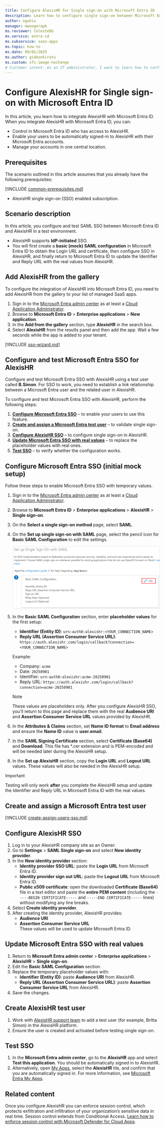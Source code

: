 ```yaml
---
title: Configure AlexisHR for Single sign-on with Microsoft Entra ID
description: Learn how to configure single sign-on between Microsoft Entra ID and AlexisHR.
author: nguhiu
manager: mwongerapk
ms.reviewer: CelesteDG
ms.service: entra-id
ms.subservice: saas-apps
ms.topic: how-to
ms.date: 09/01/2025
ms.author: gideonkiratu
ms.custom: sfi-image-nochange
# Customer intent: As an IT administrator, I want to learn how to configure single sign-on between Microsoft Entra ID and AlexisHR so that I can control who has access to AlexisHR, enable automatic sign-in with Microsoft Entra accounts, and manage my accounts in one central location.
---
```


# Configure AlexisHR for Single sign-on with Microsoft Entra ID

In this article, you learn how to integrate AlexisHR with Microsoft Entra ID. When you integrate AlexisHR with Microsoft Entra ID, you can:

* Control in Microsoft Entra ID who has access to AlexisHR.
* Enable your users to be automatically signed-in to AlexisHR with their Microsoft Entra accounts.
* Manage your accounts in one central location.

## Prerequisites

The scenario outlined in this article assumes that you already have the following prerequisites:

[!INCLUDE [common-prerequisites.md](~/identity/saas-apps/includes/common-prerequisites.md)]
* AlexisHR single sign-on (SSO) enabled subscription.

## Scenario description

In this article, you configure and test SAML SSO between Microsoft Entra ID and AlexisHR in a test environment.

* AlexisHR supports **IdP-initiated** SSO.
* You will first create a **basic (mock) SAML configuration** in Microsoft Entra ID to obtain the Login URL and certificate, then configure SSO in AlexisHR, and finally return to Microsoft Entra ID to update the Identifier and Reply URL with the real values from AlexisHR.

## Add AlexisHR from the gallery

To configure the integration of AlexisHR into Microsoft Entra ID, you need to add AlexisHR from the gallery to your list of managed SaaS apps.

1. Sign in to the [Microsoft Entra admin center](https://entra.microsoft.com) as at least a [Cloud Application Administrator](~/identity/role-based-access-control/permissions-reference.md#cloud-application-administrator).
2. Browse to **Microsoft Entra ID** > **Enterprise applications** > **New application**.
3. In the **Add from the gallery** section, type **AlexisHR** in the search box.
4. Select **AlexisHR** from the results panel and then add the app. Wait a few seconds while the app is added to your tenant.

[!INCLUDE [sso-wizard.md](~/identity/saas-apps/includes/sso-wizard.md)]

<a name='configure-and-test-azure-ad-sso-for-alexishr'></a>

## Configure and test Microsoft Entra SSO for AlexisHR

Configure and test Microsoft Entra SSO with AlexisHR using a test user called **B.Simon**. For SSO to work, you need to establish a link relationship between a Microsoft Entra user and the related user in AlexisHR.

To configure and test Microsoft Entra SSO with AlexisHR, perform the following steps:

1. **[Configure Microsoft Entra SSO](#configure-azure-ad-sso)** – to enable your users to use this feature.
2. **[Create and assign a Microsoft Entra test user](#create-an-azure-ad-test-user)** – to validate single sign-on.
3. **[Configure AlexisHR SSO](#configure-alexishr-sso)** – to configure single sign-on in AlexisHR.
4. **[Update Microsoft Entra SSO with real values](#update-azure-ad-sso)** – to replace the placeholder values with real ones.
5. **[Test SSO](#test-sso)** – to verify whether the configuration works.

<a name='configure-azure-ad-sso'></a>

## Configure Microsoft Entra SSO (initial mock setup)

Follow these steps to enable Microsoft Entra SSO with temporary values.

1. Sign in to the [Microsoft Entra admin center](https://entra.microsoft.com) as at least a [Cloud Application Administrator](~/identity/role-based-access-control/permissions-reference.md#cloud-application-administrator).
2. Browse to **Microsoft Entra ID** > **Enterprise applications** > **AlexisHR** > **Single sign-on**.
3. On the **Select a single sign-on method** page, select **SAML**.
4. On the **Set up single sign-on with SAML** page, select the pencil icon for **Basic SAML Configuration** to edit the settings.

   ![Edit Basic SAML Configuration](common/edit-urls.png)

5. In the **Basic SAML Configuration** section, enter **placeholder values** for the first setup:
   - **Identifier (Entity ID)**: `urn:auth0:alexishr:<YOUR_CONNECTION_NAME>`
   - **Reply URL (Assertion Consumer Service URL)**: `https://auth.alexishr.com/login/callback?connection=<YOUR_CONNECTION_NAME>`

   Example:
   - Company: `acme`
   - Date: `20250901`
   - Identifier: `urn:auth0:alexishr:acme-20250901`
   - Reply URL: `https://auth.alexishr.com/login/callback?connection=acme-20250901`

   > [!NOTE]
   > These values are placeholders only. After you configure AlexisHR SSO, you'll return to this page and replace them with the real **Audience URI** and **Assertion Consumer Service URL** values provided by AlexisHR.

6. In the **Attributes & Claims** section, set **Name ID format** to **Email address** and ensure the **Name ID** value is **user.email**.

7. In the **SAML Signing Certificate** section, select **Certificate (Base64)** and **Download**. This file has *.cer extension and is PEM-encoded and will be needed later during the AlexisHR setup.

8. In the **Set up AlexisHR** section, copy the **Login URL** and **Logout URL** values. These values will also be needed in the AlexisHR setup.

> [!IMPORTANT]
> Testing will only work **after** you complete the AlexisHR setup and update the Identifier and Reply URL in Microsoft Entra ID with the real values.

<a name='create-an-azure-ad-test-user'></a>

## Create and assign a Microsoft Entra test user

[!INCLUDE [create-assign-users-sso.md](~/identity/saas-apps/includes/create-assign-users-sso.md)]

<a name='configure-alexishr-sso'></a>

## Configure AlexisHR SSO

1. Log in to your AlexisHR company site as an Owner.
2. Go to **Settings** > **SAML Single sign-on** and select **New identity provider**.
3. In the **New identity provider** section:
   - **Identity provider SSO URL**: paste the **Login URL** from Microsoft Entra ID.
   - **Identity provider sign out URL**: paste the **Logout URL** from Microsoft Entra ID.
   - **Public x509 certificate**: open the downloaded **Certificate (Base64)** file in a text editor and paste the **entire PEM content** (including the `-----BEGIN CERTIFICATE-----` and `-----END CERTIFICATE-----` lines) without modifying any line breaks.
4. Select **Create identity provider**.
5. After creating the identity provider, AlexisHR provides:
   - **Audience URI**
   - **Assertion Consumer Service URL**  
   These values will be used to update Microsoft Entra ID.

<a name='update-azure-ad-sso'></a>

## Update Microsoft Entra SSO with real values

1. Return to **Microsoft Entra admin center** > **Enterprise applications** > **AlexisHR** > **Single sign-on**.
2. Edit the **Basic SAML Configuration** section.
3. Replace the temporary placeholder values with:
   - **Identifier (Entity ID)**: paste **Audience URI** from AlexisHR.
   - **Reply URL (Assertion Consumer Service URL)**: paste **Assertion Consumer Service URL** from AlexisHR.
4. Save the changes.

<a name='create-alexishr-test-user'></a>

## Create AlexisHR test user

1. Work with [AlexisHR support team](mailto:support@alexishr.com) to add a test user (for example, Britta Simon) in the AlexisHR platform.
2. Ensure the user is created and activated before testing single sign-on.

<a name='test-sso'></a>

## Test SSO

1. In the **Microsoft Entra admin center**, go to the **AlexisHR** app and select **Test this application**. You should be automatically signed in to AlexisHR.
2. Alternatively, open [My Apps](https://myapps.microsoft.com), select the **AlexisHR** tile, and confirm that you are automatically signed in. For more information, see [Microsoft Entra My Apps](/azure/active-directory/manage-apps/end-user-experiences#azure-ad-my-apps).

## Related content

Once you configure AlexisHR you can enforce session control, which protects exfiltration and infiltration of your organization’s sensitive data in real time. Session control extends from Conditional Access. [Learn how to enforce session control with Microsoft Defender for Cloud Apps](/cloud-app-security/proxy-deployment-aad).
